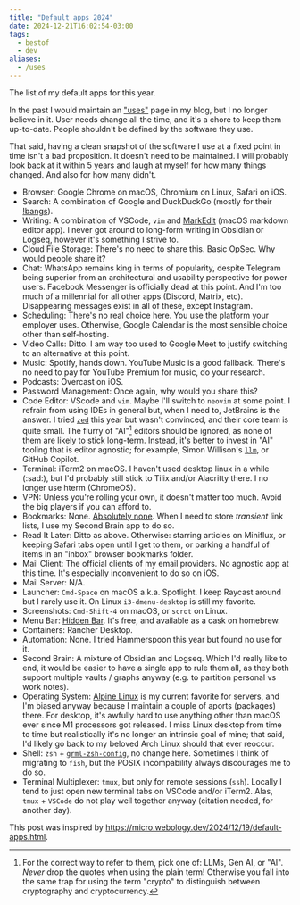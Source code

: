```yaml
---
title: "Default apps 2024"
date: 2024-12-21T16:02:54-03:00
tags:
  - bestof
  - dev
aliases:
  - /uses
---
```


The list of my default apps for this year.

In the past I would maintain an ["uses"](https://uses.tech/) page in my blog, but I no longer believe in it.
User needs change all the time, and it's a chore to keep them up-to-date.
People shouldn't be defined by the software they use.

That said, having a clean snapshot of the software I use at a fixed point in time isn't a bad proposition.
It doesn't need to be maintained.
I will probably look back at it within 5 years and laugh at myself for how many things changed.
And also for how many didn't.

- Browser: Google Chrome on macOS, Chromium on Linux, Safari on iOS.
- Search: A combination of Google and DuckDuckGo (mostly for their [!bangs](https://duckduckgo.com/bangs)).
- Writing: A combination of VSCode, `vim` and [MarkEdit](https://github.com/MarkEdit-app/MarkEdit) (macOS markdown editor app). I never got around to long-form writing in Obsidian or Logseq, however it's something I strive to.
- Cloud File Storage: There's no need to share this. Basic OpSec. Why would people share it?
- Chat: WhatsApp remains king in terms of popularity, despite Telegram being superior from an architectural and usability perspective for power users. Facebook Messenger is officially dead at this point. And I'm too much of a millennial for all other apps (Discord, Matrix, etc). Disappearing messages exist in all of these, except Instagram.
- Scheduling: There's no real choice here. You use the platform your employer uses. Otherwise, Google Calendar is the most sensible choice other than self-hosting.
- Video Calls: Ditto. I am way too used to Google Meet to justify switching to an alternative at this point.
- Music: Spotify, hands down. YouTube Music is a good fallback. There's no need to pay for YouTube Premium for music, do your research.
- Podcasts: Overcast on iOS.
- Password Management: Once again, why would you share this?
- Code Editor: VScode and `vim`. Maybe I'll switch to `neovim` at some point. I refrain from using IDEs in general but, when I need to, JetBrains is the answer. I tried [`zed`](https://zed.dev/) this year but wasn't convinced, and their core team is quite small. The flurry of "AI"[^1] editors should be ignored, as none of them are likely to stick long-term. Instead, it's better to invest in "AI" tooling that is editor agnostic; for example, Simon Willison's [`llm`](https://github.com/simonw/llm), or GitHub Copilot.
- Terminal: iTerm2 on macOS. I haven't used desktop linux in a while (:sad:), but I'd probably still stick to Tilix and/or Alacritty there. I no longer use hterm (ChromeOS).
- VPN: Unless you're rolling your own, it doesn't matter too much. Avoid the big players if you can afford to.
- Bookmarks: None. [Absolutely none](https://www.goodreads.com/book/show/25614984-spark-joy). When I need to store _transient_ link lists, I use my Second Brain app to do so.
- Read It Later: Ditto as above. Otherwise: starring articles on Miniflux, or keeping Safari tabs open until I get to them, or parking a handful of items in an "inbox" browser bookmarks folder.
- Mail Client: The official clients of my email providers. No agnostic app at this time. It's especially inconvenient to do so on iOS.
- Mail Server: N/A.
- Launcher: `Cmd-Space` on macOS a.k.a. Spotlight. I keep Raycast around but I rarely use it. On Linux `i3-dmenu-desktop` is still my favorite.
- Screenshots: `Cmd-Shift-4` on macOS, or `scrot` on Linux.
- Menu Bar: [Hidden Bar](https://github.com/dwarvesf/hidden). It's free, and available as a cask on homebrew.
- Containers: Rancher Desktop.
- Automation: None. I tried Hammerspoon this year but found no use for it.
- Second Brain: A mixture of Obsidian and Logseq. Which I'd really like to end, it would be easier to have a single app to rule them all, as they both support multiple vaults / graphs anyway (e.g. to partition personal vs work notes).
- Operating System: [Alpine Linux](https://alpinelinux.org/) is my current favorite for servers, and I'm biased anyway because I maintain a couple of aports (packages) there. For desktop, it's awfully hard to use anything other than macOS ever since M1 processors got released. I miss Linux desktop from time to time but realistically it's no longer an intrinsic goal of mine; that said, I'd likely go back to my beloved Arch Linux should that ever reoccur.
- Shell: `zsh` + [`grml-zsh-config`](https://grml.org/zsh/), no change here. Sometimes I think of migrating to `fish`, but the POSIX incompability always discourages me to do so.
- Terminal Multiplexer: `tmux`, but only for remote sessions (`ssh`). Locally I tend to just open new terminal tabs on VSCode and/or iTerm2. Alas, `tmux` + `VSCode` do not play well together anyway (citation needed, for another day).

This post was inspired by https://micro.webology.dev/2024/12/19/default-apps.html.

[^1]: For the correct way to refer to them, pick one of: LLMs, Gen AI, or "AI". _Never_ drop the quotes when using the plain term! Otherwise you fall into the same trap for using the term "crypto" to distinguish between cryptography and cryptocurrency.
